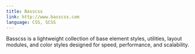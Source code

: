 ```yaml
---
title: Basscss
link: http://www.basscss.com
language: CSS, SCSS
---
```


Basscss is a lightweight collection of base element styles, utilities, layout modules, and color styles designed for speed, performance, and scalability.
